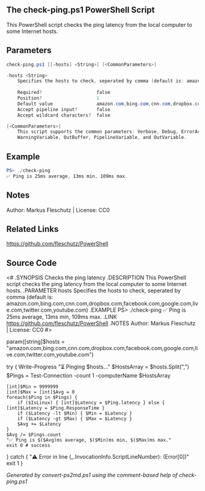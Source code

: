 ## The check-ping.ps1 PowerShell Script

This PowerShell script checks the ping latency from the local computer to some Internet hosts.

## Parameters
```powershell
check-ping.ps1 [[-hosts] <String>] [<CommonParameters>]

-hosts <String>
    Specifies the hosts to check, seperated by comma (default is: amazon.com,bing.com,cnn.com,dropbox.com,facebook.com,google.com,live.com,twitter.com,youtube.com)
    
    Required?                    false
    Position?                    1
    Default value                amazon.com,bing.com,cnn.com,dropbox.com,facebook.com,google.com,live.com,twitter.com,youtube.com
    Accept pipeline input?       false
    Accept wildcard characters?  false

[<CommonParameters>]
    This script supports the common parameters: Verbose, Debug, ErrorAction, ErrorVariable, WarningAction, 
    WarningVariable, OutBuffer, PipelineVariable, and OutVariable.
```

## Example
```powershell
PS> ./check-ping
✅ Ping is 25ms average, 13ms min, 109ms max.

```

## Notes
Author: Markus Fleschutz | License: CC0

## Related Links
https://github.com/fleschutz/PowerShell

## Source Code
<#
.SYNOPSIS
	Checks the ping latency 
.DESCRIPTION
	This PowerShell script checks the ping latency from the local computer to some Internet hosts.
.PARAMETER hosts
	Specifies the hosts to check, seperated by comma (default is: amazon.com,bing.com,cnn.com,dropbox.com,facebook.com,google.com,live.com,twitter.com,youtube.com)
.EXAMPLE
	PS> ./check-ping
	✅ Ping is 25ms average, 13ms min, 109ms max.
.LINK
	https://github.com/fleschutz/PowerShell
.NOTES
	Author: Markus Fleschutz | License: CC0
#>

param([string]$hosts = "amazon.com,bing.com,cnn.com,dropbox.com,facebook.com,google.com,live.com,twitter.com,youtube.com")

try {
	Write-Progress "⏳ Pinging $hosts..."
	$HostsArray = $hosts.Split(",")
	$Pings = Test-Connection -count 1 -computerName $HostsArray

	[int]$Min = 9999999
	[int]$Max = [int]$Avg = 0
	foreach($Ping in $Pings) {
		if ($IsLinux) {	[int]$Latency = $Ping.latency } else { [int]$Latency = $Ping.ResponseTime }
		if ($Latency -lt $Min) { $Min = $Latency }
		if ($Latency -gt $Max) { $Max = $Latency }
		$Avg += $Latency
	}
	$Avg /= $Pings.count
	"✅ Ping is $($Avg)ms average, $($Min)ms min, $($Max)ms max."
	exit 0 # success
} catch {
	"⚠️ Error in line $($_.InvocationInfo.ScriptLineNumber): $($Error[0])"
	exit 1
}

*Generated by convert-ps2md.ps1 using the comment-based help of check-ping.ps1*
